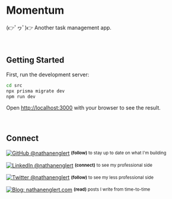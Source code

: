 # Momentum

(👉ﾟヮﾟ)👉 Another task management app.

<br>

## Getting Started

First, run the development server:

```bash
cd src
npx prisma migrate dev
npm run dev
```

Open [http://localhost:3000](http://localhost:3000) with your browser to see the result.

<br>

## Connect

<div align="left">
    <p><a href="https://github.com/nathanenglert"><img alt="GitHub @nathanenglert" align="center" src="https://img.shields.io/badge/GITHUB-gray.svg?colorB=6cc644&style=flat" /></a>&nbsp;<small><strong>(follow)</strong> to stay up to date on what I'm building</small></p>
    <p><a href="https://www.linkedin.com/in/nathanenglert/"><img alt="LinkedIn @nathanenglert" align="center" src="https://img.shields.io/badge/LINKEDIN-gray.svg?colorB=0077b5&style=flat" /></a>&nbsp;<small><strong>(connect)</strong> to see my professional side</small></p>
    <p><a href="https://twitter.com/nathanenglert/"><img alt="Twitter @nathanenglert" align="center" src="https://img.shields.io/badge/TWITTER-gray.svg?colorB=1da1f2&style=flat" /></a>&nbsp;<small><strong>(follow)</strong> to see my less professional side</small></p>
    <p><a href="https://nathanenglert.com/"><img alt="Blog: nathanenglert.com" align="center" src="https://img.shields.io/badge/MY%20BLOG-gray.svg?colorB=4D2AFF&style=flat" /></a>&nbsp;<small><strong>(read)</strong> posts I write from time-to-time</small></p>
</div>
